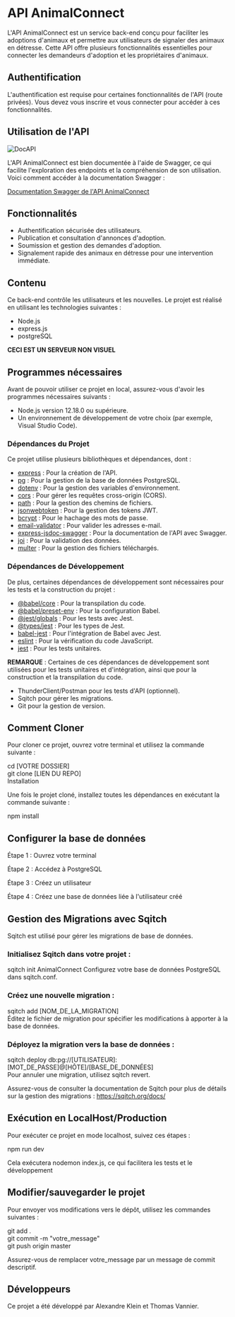 # API AnimalConnect

L'API AnimalConnect est un service back-end conçu pour faciliter les adoptions d'animaux et permettre aux utilisateurs de signaler des animaux en détresse. Cette API offre plusieurs fonctionnalités essentielles pour connecter les demandeurs d'adoption et les propriétaires d'animaux.

## Authentification

L'authentification est requise pour certaines fonctionnalités de l'API (route privées). Vous devez vous inscrire et vous connecter pour accéder à ces fonctionnalités.

## Utilisation de l'API

![DocAPI](https://github.com/O-Clock-Watt/projet-animal-connect-back/assets/127552834/ba29776f-5adb-4caf-bae0-ae3921ac53f9)

L'API AnimalConnect est bien documentée à l'aide de Swagger, ce qui facilite l'exploration des endpoints et la compréhension de son utilisation. Voici comment accéder à la documentation Swagger :

[Documentation Swagger de l'API AnimalConnect](URL_VERS_SWAGGER)

## Fonctionnalités

- Authentification sécurisée des utilisateurs.
- Publication et consultation d'annonces d'adoption.
- Soumission et gestion des demandes d'adoption.
- Signalement rapide des animaux en détresse pour une intervention immédiate.

## Contenu

Ce back-end contrôle les utilisateurs et les nouvelles. Le projet est réalisé en utilisant les technologies suivantes :

- Node.js
- express.js
- postgreSQL

**CECI EST UN SERVEUR NON VISUEL**

## Programmes nécessaires

Avant de pouvoir utiliser ce projet en local, assurez-vous d'avoir les programmes nécessaires suivants :

- Node.js version 12.18.0 ou supérieure.
- Un environnement de développement de votre choix (par exemple, Visual Studio Code).

### Dépendances du Projet

Ce projet utilise plusieurs bibliothèques et dépendances, dont :

- [express](https://www.npmjs.com/package/express) : Pour la création de l'API.
- [pg](https://www.npmjs.com/package/pg) : Pour la gestion de la base de données PostgreSQL.
- [dotenv](https://www.npmjs.com/package/dotenv) : Pour la gestion des variables d'environnement.
- [cors](https://www.npmjs.com/package/cors) : Pour gérer les requêtes cross-origin (CORS).
- [path](https://nodejs.org/api/path.html) : Pour la gestion des chemins de fichiers.
- [jsonwebtoken](https://www.npmjs.com/package/jsonwebtoken) : Pour la gestion des tokens JWT.
- [bcrypt](https://www.npmjs.com/package/bcrypt) : Pour le hachage des mots de passe.
- [email-validator](https://www.npmjs.com/package/email-validator) : Pour valider les adresses e-mail.
- [express-jsdoc-swagger](https://www.npmjs.com/package/express-jsdoc-swagger) : Pour la documentation de l'API avec Swagger.
- [joi](https://www.npmjs.com/package/joi) : Pour la validation des données.
- [multer](https://www.npmjs.com/package/multer) : Pour la gestion des fichiers téléchargés.

### Dépendances de Développement

De plus, certaines dépendances de développement sont nécessaires pour les tests et la construction du projet :

- [@babel/core](https://www.npmjs.com/package/@babel/core) : Pour la transpilation du code.
- [@babel/preset-env](https://www.npmjs.com/package/@babel/preset-env) : Pour la configuration Babel.
- [@jest/globals](https://www.npmjs.com/package/@jest/globals) : Pour les tests avec Jest.
- [@types/jest](https://www.npmjs.com/package/@types/jest) : Pour les types de Jest.
- [babel-jest](https://www.npmjs.com/package/babel-jest) : Pour l'intégration de Babel avec Jest.
- [eslint](https://www.npmjs.com/package/eslint) : Pour la vérification du code JavaScript.
- [jest](https://www.npmjs.com/package/jest) : Pour les tests unitaires.

**REMARQUE** : Certaines de ces dépendances de développement sont utilisées pour les tests unitaires et d'intégration, ainsi que pour la construction et la transpilation du code.

- ThunderClient/Postman pour les tests d'API (optionnel).
- Sqitch pour gérer les migrations.
- Git pour la gestion de version.

## Comment Cloner

Pour cloner ce projet, ouvrez votre terminal et utilisez la commande suivante :

cd [VOTRE DOSSIER]  
git clone [LIEN DU REPO]  
Installation

Une fois le projet cloné, installez toutes les dépendances en exécutant la commande suivante :

npm install

## Configurer la base de données

Étape 1 : Ouvrez votre terminal

Étape 2 : Accédez à PostgreSQL

Étape 3 : Créez un utilisateur

Étape 4 : Créez une base de données liée à l'utilisateur créé

## Gestion des Migrations avec Sqitch

Sqitch est utilisé pour gérer les migrations de base de données.

### Initialisez Sqitch dans votre projet :

sqitch init AnimalConnect
Configurez votre base de données PostgreSQL dans sqitch.conf.

### Créez une nouvelle migration :

sqitch add [NOM_DE_LA_MIGRATION]  
Éditez le fichier de migration pour spécifier les modifications à apporter à la base de données.

### Déployez la migration vers la base de données :

sqitch deploy db:pg://[UTILISATEUR]:[MOT_DE_PASSE]@[HÔTE]/[BASE_DE_DONNÉES]  
Pour annuler une migration, utilisez sqitch revert.

Assurez-vous de consulter la documentation de Sqitch pour plus de détails sur la gestion des migrations : https://sqitch.org/docs/

## Exécution en LocalHost/Production

Pour exécuter ce projet en mode localhost, suivez ces étapes :

npm run dev

Cela exécutera nodemon index.js, ce qui facilitera les tests et le développement

## Modifier/sauvegarder le projet

Pour envoyer vos modifications vers le dépôt, utilisez les commandes suivantes :

git add .  
git commit -m "votre_message"  
git push origin master  

Assurez-vous de remplacer votre_message par un message de commit descriptif.

## Développeurs

Ce projet a été développé par Alexandre Klein et Thomas Vannier.

